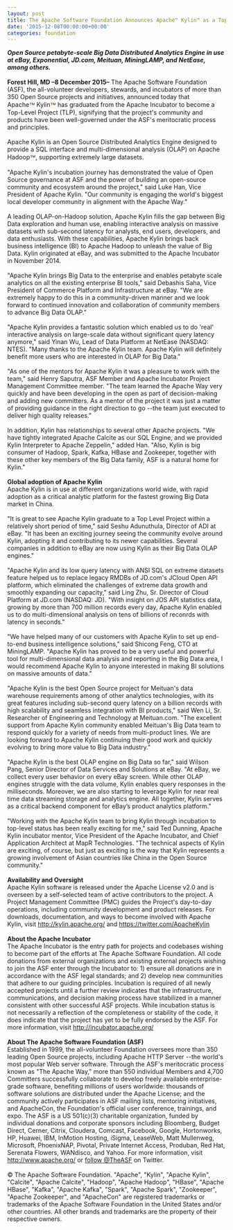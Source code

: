 ```yaml
---
layout: post
title: The Apache Software Foundation Announces Apache™ Kylin™ as a Top-Level Project
date: '2015-12-08T00:00:00+00:00'
categories: foundation
---
```

<div><b><i>Open Source petabyte-scale Big Data Distributed Analytics Engine in use at eBay, Exponential, JD.com, Meituan, MiningLAMP, and NetEase, among others.</i></b></div> 
  <div><b><br /></b></div> 
  <div><b>Forest Hill, MD –8 December 2015–</b> The Apache Software Foundation (ASF), the all-volunteer developers, stewards, and incubators of more than 350 Open Source projects and initiatives, announced today that Apache<span style="color: #222222; font-family: 'Helvetica Neue', 'Lucida Grande', Helvetica, Arial, Verdana, sans-serif; font-size: 12.8px; background-color: #f9f7ed;">™</span>&nbsp;Kylin<span style="color: #222222; font-family: 'Helvetica Neue', 'Lucida Grande', Helvetica, Arial, Verdana, sans-serif; font-size: 12.8px; background-color: #f9f7ed;">™</span>&nbsp;has graduated from the Apache Incubator to become a Top-Level Project (TLP), signifying that the project's community and products have been well-governed under the ASF's meritocratic process and principles.</div> 
  <div><br /></div> 
  <div>Apache Kylin is an Open Source Distributed Analytics Engine designed to provide a SQL interface and multi-dimensional analysis (OLAP) on Apache Hadoop<span style="color: #222222; font-family: 'Helvetica Neue', 'Lucida Grande', Helvetica, Arial, Verdana, sans-serif; font-size: 12.8px; background-color: #f9f7ed;">™</span>, supporting extremely large datasets.&nbsp;</div> 
  <div><br /></div> 
  <div>&quot;Apache Kylin's incubation journey has demonstrated the value of Open Source governance at ASF and the power of building an open-source community and ecosystem around the project,&quot; said Luke Han, Vice President of Apache Kylin. &quot;Our community is engaging the world's biggest local developer community in alignment with the Apache Way.&quot;</div> 
  <div><br /></div> 
  <div>A leading OLAP-on-Hadoop solution, Apache Kylin fills the gap between Big Data exploration and human use, enabling interactive analysis on massive datasets with sub-second latency for analysts, end users, developers, and data enthusiasts. With these capabilities, Apache Kylin brings back business intelligence (BI) to Apache Hadoop to unleash the value of Big Data. Kylin originated at eBay, and was submitted to the Apache Incubator in November 2014.</div> 
  <div><br /></div> 
  <div>&quot;Apache Kylin brings Big Data to the enterprise and enables petabyte scale analytics on all the existing enterprise BI tools,&quot; said Debashis Saha, Vice President of Commerce Platform and Infrastructure at eBay. &quot;We are extremely happy to do this in a community-driven manner and we look forward to continued innovation and collaboration of community members to advance Big Data OLAP.&quot;</div> 
  <div><br /></div> 
  <div>&quot;Apache Kylin provides a fantastic solution which enabled us to do 'real' interactive analysis on large-scale data without significant query latency anymore,&quot; said Yinan Wu, Lead of Data Platform at NetEase (NASDAQ: NTES). &quot;Many thanks to the Apache Kylin team. Apache Kylin will definitely benefit more users who are interested in OLAP for Big Data.&quot;</div> 
  <div><br /></div> 
  <div>&quot;As one of the mentors for Apache Kylin it was a pleasure to work with the team,&quot; said Henry Saputra, ASF Member and Apache Incubator Project Management Committee member. &quot;The team learned the Apache Way very quickly and have been developing in the open as part of decision-making and adding new committers. As a mentor of the project it was just a matter of providing guidance in the right direction to go --the team just executed to deliver high quality releases.&quot;</div> 
  <div><br /></div> 
  <div>In addition, Kylin has relationships to several other Apache projects. &quot;We have tightly integrated Apache Calcite as our SQL Engine, and we provided Kylin Interpreter to Apache Zeppelin,&quot; added Han. &quot;Also, Kylin is big consumer of Hadoop, Spark, Kafka, HBase and Zookeeper, together with these other key members of the Big Data family, ASF is a natural home for Kylin.&quot;</div> 
  <div><br /></div> 
  <div><b>Global adoption of Apache Kylin</b></div> 
  <div>Apache Kylin is in use at different organizations world wide, with rapid adoption as a critical analytic platform for the fastest growing Big Data market in China.</div> 
  <div><br /></div> 
  <div>&quot;It is great to see Apache Kylin graduate to a Top Level Project within a relatively short period of time,&quot; said Seshu Adunuthula, Director of ADI at eBay. &quot;It has been an exciting journey seeing the community evolve around Kylin, adopting it and contributing to its newer capabilities. Several companies in addition to eBay are now using Kylin as their Big Data OLAP engines.&quot;</div> 
  <div><br /></div> 
  <div>&quot;Apache Kylin and its low query latency with ANSI SQL on extreme datasets feature helped us to replace legacy RMDBs of JD.com's JCloud Open API platform, which eliminated the challenges of extreme data growth and smoothly expanding our capacity,&quot; said Ling Zhu, Sr. Director of Cloud Platform at JD.com (NASDAQ: JD). &quot;With insight on JOS API statistics data, growing by more than 700 million records every day, Apache Kylin enabled us to do multi-dimensional analysis on tens of billions of reconrds with latency in seconds.&quot;</div> 
  <div><br /></div> 
  <div>&quot;We have helped many of our customers with Apache Kylin to set up end-to-end business intelligence solutions,&quot; said Shicong Feng, CTO at MiningLAMP. &quot;Apache Kylin has proved to be a very useful and powerful tool for multi-dimensional data analysis and reporting in the Big Data area, I would recommend Apache Kylin to anyone interested in making BI solutions on massive amounts of data.&quot;</div> 
  <div><br /></div> 
  <div>&quot;Apache Kylin is the best Open Source project for Meituan's data warehouse requirements among of other analytics technologies, with its great features including sub-second query latency on a billion records with high scalability and seamless integration with BI products,&quot; said Wen Li, Sr. Researcher of Engineering and Technology at Meituan.com. &quot;The excellent support from Apache Kylin community enabled Meituan's Big Data team to respond quickly for a variety of needs from multi-product lines. We are looking forward to Apache Kylin continuing their good work and quickly evolving to bring more value to Big Data industry.&quot;</div> 
  <div><br /></div> 
  <div>&quot;Apache Kylin is the best OLAP engine on Big Data so far,&quot; said Wilson Pang, Senior Director of Data Services and Solutions at eBay. &quot;At eBay, we collect every user behavior on every eBay screen. While other OLAP engines struggle with the data volume, Kylin enables query responses in the milliseconds. Moreover, we are also starting to leverage Kylin for near real time data streaming storage and analytics engine. All together, Kylin serves as a critical backend component for eBay’s product analytics platform.&quot;</div> 
  <div><br /></div> 
  <div>&quot;Working with the Apache Kylin team to bring Kylin through incubation to top-level status has been really exciting for me,&quot; said Ted Dunning, Apache Kylin incubator mentor, Vice President of the Apache Incubator, and Chief Application Architect at MapR Technologies. &quot;The technical aspects of Kylin are exciting, of course, but just as exciting is the way that Kylin represents a growing involvement of Asian countries like China in the Open Source community.&quot;</div> 
  <div><br /></div> 
  <div><b>Availability and Oversight</b></div> 
  <div>Apache Kylin software is released under the Apache License v2.0 and is overseen by a self-selected team of active contributors to the project. A Project Management Committee (PMC) guides the Project's day-to-day operations, including community development and product releases. For downloads, documentation, and ways to become involved with Apache Kylin, visit <a href="http://kylin.apache.org/">http://kylin.apache.org/</a> and <a href="https://twitter.com/ApacheKylin">https://twitter.com/ApacheKylin</a></div> 
  <div><br /></div> 
  <div><b>About the Apache Incubator</b></div> 
  <div>The Apache Incubator is the entry path for projects and codebases wishing to become part of the efforts at The Apache Software Foundation. All code donations from external organizations and existing external projects wishing to join the ASF enter through the Incubator to: 1) ensure all donations are in accordance with the ASF legal standards; and 2) develop new communities that adhere to our guiding principles. Incubation is required of all newly accepted projects until a further review indicates that the infrastructure, communications, and decision making process have stabilized in a manner consistent with other successful ASF projects. While incubation status is not necessarily a reflection of the completeness or stability of the code, it does indicate that the project has yet to be fully endorsed by the ASF. For more information, visit <a href="http://incubator.apache.org/">http://incubator.apache.org/</a></div> 
  <div><br /></div> 
  <div><b>About The Apache Software Foundation (ASF)</b></div> 
  <div>Established in 1999, the all-volunteer Foundation oversees more than 350 leading Open Source projects, including Apache HTTP Server --the world's most popular Web server software. Through the ASF's meritocratic process known as &quot;The Apache Way,&quot; more than 550 individual Members and 4,700 Committers successfully collaborate to develop freely available enterprise-grade software, benefiting millions of users worldwide: thousands of software solutions are distributed under the Apache License; and the community actively participates in ASF mailing lists, mentoring initiatives, and ApacheCon, the Foundation's official user conference, trainings, and expo. The ASF is a US 501(c)(3) charitable organization, funded by individual donations and corporate sponsors including Bloomberg, Budget Direct, Cerner, Citrix, Cloudera, Comcast, Facebook, Google, Hortonworks, HP, Huawei, IBM, InMotion Hosting, iSigma, LeaseWeb, Matt Mullenweg, Microsoft, PhoenixNAP, Pivotal, Private Internet Access, Produban, Red Hat, Serenata Flowers, WANdisco, and Yahoo. For more information, visit <a href="http://www.apache.org/">http://www.apache.org/</a> or <a href="https://twitter.com/TheASF">follow @TheASF</a> on Twitter.</div> 
  <div><br /></div> 
  <div>© The Apache Software Foundation. &quot;Apache&quot;, &quot;Kylin&quot;, &quot;Apache Kylin&quot;, &quot;Calcite&quot;, &quot;Apache Calcite&quot;, &quot;Hadoop&quot;, &quot;Apache Hadoop&quot;, &quot;HBase&quot;, &quot;Apache HBase&quot;, &quot;Kafka&quot;, &quot;Apache Kafka&quot;, &quot;Spark&quot;, &quot;Apache Spark&quot;, &quot;Zookeeper&quot;, &quot;Apache Zookeeper&quot;, and &quot;ApacheCon&quot; are registered trademarks or trademarks of the Apache Software Foundation in the United States and/or other countries. All other brands and trademarks are the property of their respective owners.</div>
